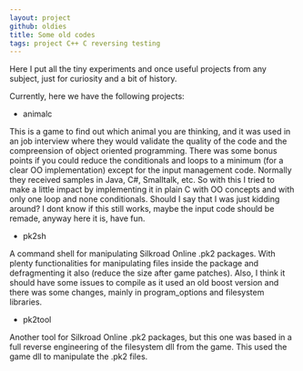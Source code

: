 ```yaml
---
layout: project
github: oldies
title: Some old codes
tags: project C++ C reversing testing
---
```


Here I put all the tiny experiments and once useful projects from any subject, just for curiosity and a bit of history.

Currently, here we have the following projects:

- animalc

This is a game to find out which animal you are thinking, and it was used in an job interview where they would validate the quality of the code and the compreension of object oriented programming. 
There was some bonus points if you could reduce the conditionals and loops to a minimum (for a clear OO implementation) except for the input management code. 
Normally they received samples in Java, C#, Smalltalk, etc. 
So with this I tried to make a little impact by implementing it in plain C with OO concepts and with only one loop and none conditionals. Should I say that I was just kidding around?
I dont know if this still works, maybe the input code should be remade, anyway here it is, have fun.

- pk2sh

A command shell for manipulating Silkroad Online .pk2 packages. With plenty functionalities for manipulating files inside the package and defragmenting it also (reduce the size after game patches).
Also, I think it should have some issues to compile as it used an old boost version and there was some changes, mainly in program_options and filesystem libraries.

- pk2tool

Another tool for Silkroad Online .pk2 packages, but this one was based in a full reverse engineering of the filesystem dll from the game. This used the game dll to manipulate the .pk2 files.
